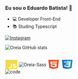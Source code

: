 ### Eu sou o Eduardo Batista! 👋


- 💻 Developer Front-End 
- 📚 Studing Typescript


[![Instagram](https://img.shields.io/badge/Instagram-E4405F?style=for-the-badge&logo=instagram&logoColor=white)](https://www.instagram.com/oreia_eduardo/?igshid=NTc4MTIwNjQ2YQ%3D%3D&fbclid=IwAR1ZVGgDUN5qaLtfFoMPDiijdisJAm1VezouQ0cQRcNtK6_J3N_v8DsyrkM)

![Oreia GitHub stats](https://github-readme-stats.vercel.app/api?username=Eduardo-Oreia&show_icons=true&theme=radical)

<div style="display: inline_block"><br>
  <img align="center" alt="Oreia-Js" height="30" width="40" src="https://raw.githubusercontent.com/devicons/devicon/master/icons/javascript/javascript-plain.svg">
  <img align="center" alt="Oreia-Sass" height="30" width="40" 
src="https://img.icons8.com/?size=512&id=QBqFNfPPB2Kx&format=png">
  <img align="center" alt="Oreia-HTML" height="30" width="40" src="https://raw.githubusercontent.com/devicons/devicon/master/icons/html5/html5-original.svg">
  <img align="center" alt="Oreia-CSS" height="30" width="40" src="https://raw.githubusercontent.com/devicons/devicon/master/icons/css3/css3-original.svg">
</div>
<a href="#">
<img src="https://media.tenor.com/GythNLlEJtYAAAAC/code-encoding.gif" title="code" width="200" height="200" align="left" alt="code">
</a>
